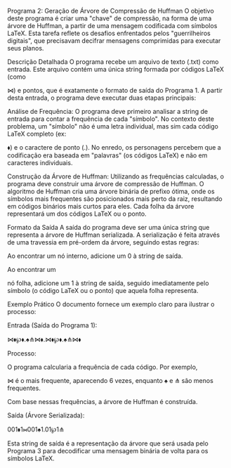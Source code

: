 Programa 2: Geração de Árvore de Compressão de Huffman
O objetivo deste programa é criar uma "chave" de compressão, na forma de uma árvore de Huffman, a partir de uma mensagem codificada com símbolos LaTeX. Esta tarefa reflete os desafios enfrentados pelos "guerrilheiros digitais", que precisavam decifrar mensagens comprimidas para executar seus planos.


Descrição Detalhada
O programa recebe um arquivo de texto (.txt) como entrada. Este arquivo contém uma única string formada por códigos LaTeX (como 

$\bowtie$) e pontos, que é exatamente o formato de saída do Programa 1. A partir desta entrada, o programa deve executar duas etapas principais:




Análise de Frequência: O programa deve primeiro analisar a string de entrada para contar a frequência de cada "símbolo". No contexto deste problema, um "símbolo" não é uma letra individual, mas sim cada código LaTeX completo (ex: 


$\blacklozenge$) e o caractere de ponto (.). No enredo, os personagens percebem que a codificação era baseada em "palavras" (os códigos LaTeX) e não em caracteres individuais.




Construção da Árvore de Huffman: Utilizando as frequências calculadas, o programa deve construir uma árvore de compressão de Huffman. O algoritmo de Huffman cria uma árvore binária de prefixo ótima, onde os símbolos mais frequentes são posicionados mais perto da raiz, resultando em códigos binários mais curtos para eles. Cada folha da árvore representará um dos códigos LaTeX ou o ponto.



Formato da Saída
A saída do programa deve ser uma única string que representa a árvore de Huffman serializada. A serialização é feita através de uma travessia em pré-ordem da árvore, seguindo estas regras:

Ao encontrar um nó interno, adicione um 0 à string de saída.

Ao encontrar um 

nó folha, adicione um 1 à string de saída, seguido imediatamente pelo símbolo (o código LaTeX ou o ponto) que aquela folha representa.



Exemplo Prático
O documento fornece um exemplo claro para ilustrar o processo:


Entrada (Saída do Programa 1):



$\bowtie$$\blacklozenge$$\wp$$\blacklozenge$.$\spadesuit$$\pitchfork$$\bowtie$$\blacklozenge$.$\bowtie$$\blacklozenge$$\wp$$\blacklozenge$.$\spadesuit$$\pitchfork$$\bowtie$$\blacklozenge$

Processo:

O programa calcularia a frequência de cada código. Por exemplo, 

$\bowtie$ é o mais frequente, aparecendo 6 vezes, enquanto $\spadesuit$ e $\pitchfork$ são menos frequentes.

Com base nessas frequências, a árvore de Huffman é construída.


Saída (Árvore Serializada):


001$\blacklozenge$1$\bowtie$001$\spadesuit$1.01$\wp$1$\pitchfork$

Esta string de saída é a representação da árvore que será usada pelo Programa 3 para decodificar uma mensagem binária de volta para os símbolos LaTeX.